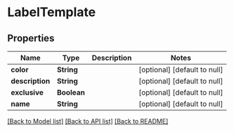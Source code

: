 # LabelTemplate
## Properties

| Name | Type | Description | Notes |
|------------ | ------------- | ------------- | -------------|
| **color** | **String** |  | [optional] [default to null] |
| **description** | **String** |  | [optional] [default to null] |
| **exclusive** | **Boolean** |  | [optional] [default to null] |
| **name** | **String** |  | [optional] [default to null] |

[[Back to Model list]](../README.md#documentation-for-models) [[Back to API list]](../README.md#documentation-for-api-endpoints) [[Back to README]](../README.md)

